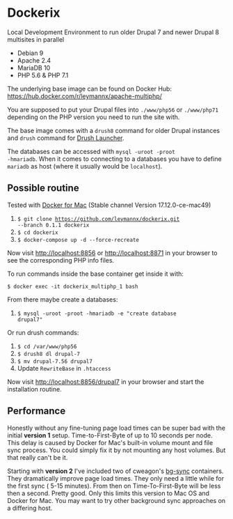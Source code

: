 # Dockerix

Local Development Environment to run older Drupal 7 and newer Drupal 8 multisites in parallel

- Debian 9
- Apache 2.4
- MariaDB 10
- PHP 5.6 & PHP 7.1

The underlying base image can be found on Docker Hub: https://hub.docker.com/r/leymannx/apache-multiphp/

You are supposed to put your Drupal files into <code>./www/php56</code> or <code>./www/php71</code> depending on the PHP version you need to run the site with.

The base image comes with a <code>drush8</code> command for older Drupal instances and <code>drush</code> command for [Drush Launcher](https://github.com/drush-ops/drush-launcher).

The databases can be accessed with <code>mysql -uroot -proot -hmariadb</code>. When it comes to connecting to a databases you have to define <code>mariadb</code> as host (where it usually would be <code>localhost</code>).

## Possible routine

Tested with [Docker for Mac](https://docs.docker.com/docker-for-mac/install/) (Stable channel Version 17.12.0-ce-mac49)

1. <code>$ git clone https://github.com/leymannx/dockerix.git --branch 0.1.1 dockerix</code>
2. <code>$ cd dockerix</code>
3. <code>$ docker-compose up -d --force-recreate</code>

Now visit [http://localhost:8856](http://localhost:8856) or [http://localhost:8871](http://localhost:8871) in your browser to see the corresponding PHP info files.

To run commands inside the base container get inside it with:

<code>$ docker exec -it dockerix_multiphp_1 bash</code>

From there maybe create a databases:

1. <code>$ mysql -uroot -proot -hmariadb -e "create database drupal7"</code>

Or run drush commands:

1. <code>$ cd /var/www/php56</code>
2. <code>$ drush8 dl drupal-7</code>
3. <code>$ mv drupal-7.56 drupal7</code>
4. Update <code>RewriteBase</code> in <code>.htaccess</code>

Now visit [http://localhost:8856/drupal7](http://localhost:8856/drupal7) in your browser and start the installation routine.

## Performance

Honestly without any fine-tuning page load times can be super bad with the initial **version 1** setup. Time-to-First-Byte of up to 10 seconds per node. This delay is caused by Docker for Mac's built-in volume mount and file sync process. You could simply fix it by not mounting any host volumes. But that really can't be it.

Starting with **version 2** I've included two of cweagon's [bg-sync](https://hub.docker.com/r/cweagans/bg-sync/) containers. They dramatically improve page load times. They only need a little while for the first sync ( 5-15 minutes). From then on Time-To-First-Byte will be less then a second. Pretty good. Only this limits this version to Mac OS and Docker for Mac. You may want to try other background sync approaches on a differing host. 
